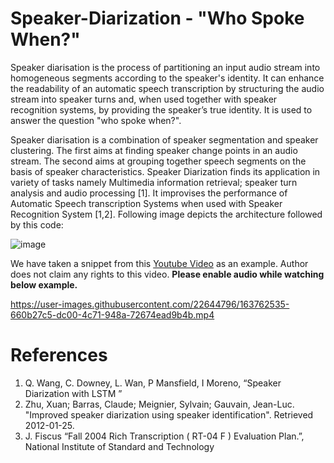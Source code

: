 # Speaker-Diarization - "Who Spoke When?"
Speaker diarisation is the process of partitioning an input audio stream into homogeneous segments according to the speaker's identity. It can enhance the readability of an automatic speech transcription by structuring the audio stream into speaker turns and, when used together with speaker recognition systems, by providing the speaker’s true identity. It is used to answer the question "who spoke when?". 

Speaker diarisation is a combination of speaker segmentation and speaker clustering. The first aims at finding speaker change points in an audio stream. The second aims at grouping together speech segments on the basis of speaker characteristics. Speaker Diarization finds its application in variety of tasks namely Multimedia information retrieval; speaker turn analysis and audio processing [1]. It improvises the performance of Automatic Speech transcription Systems when used with Speaker Recognition System [1,2]. Following image depicts the architecture followed by this code:


![image](https://user-images.githubusercontent.com/22644796/163759381-72f90030-9799-4ad3-98c1-eb8e1ca6c6b3.png)

We have taken a snippet from this <a href="https://www.youtube.com/watch?v=lhFU5H5KPFE" target="_blank"> Youtube Video</a> as an example. Author does not claim any rights to this video. **Please enable audio while watching below example.**

https://user-images.githubusercontent.com/22644796/163762535-660b27c5-dc00-4c71-948a-72674ead9b4b.mp4


# References
1. Q. Wang, C. Downey, L. Wan, P Mansfield, I Moreno, “Speaker Diarization with LSTM ”
2. Zhu, Xuan; Barras, Claude; Meignier, Sylvain; Gauvain, Jean-Luc. "Improved speaker diarization using speaker identification". Retrieved 2012-01-25.
3. J. Fiscus “Fall 2004 Rich Transcription ( RT-04 F ) Evaluation Plan.”, National Institute of Standard and Technology

